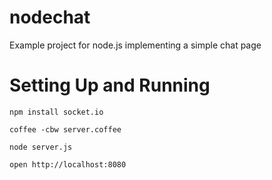 nodechat
========

Example project for node.js implementing a simple chat page


Setting Up and Running
======================


`npm install socket.io`

`coffee -cbw server.coffee`

`node server.js`

`open http://localhost:8080`
